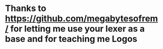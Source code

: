 # Thanks to https://github.com/megabytesofrem/ for letting me use your lexer as a base and for teaching me Logos
